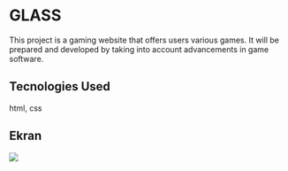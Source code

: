 <h1>GLASS</h1>

This project is a gaming website that offers users various games. It will be prepared and developed by taking into account advancements in game software.

<h2>Tecnologies Used</h2>

html, css

<h2>Ekran</h2>

![](ekran.gif)